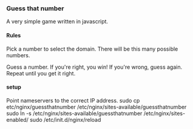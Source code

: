 
### Guess that number

A very simple game written in javascript.


#### Rules

Pick a number to select the domain. There will be this many possible numbers.

Guess a number. If you're right, you win!
If you're wrong, guess again. 
Repeat until you get it right.


#### setup

Point nameservers to the correct IP address.
sudo cp etc/nginx/guessthatnumber /etc/nginx/sites-available/guessthatnumber
sudo ln -s /etc/nginx/sites-available/guessthatnumber /etc/nginx/sites-enabled/
sudo /etc/init.d/nginx/reload


